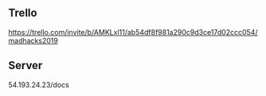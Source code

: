 ## Trello
https://trello.com/invite/b/AMKLxl11/ab54df8f981a290c9d3ce17d02ccc054/madhacks2019

## Server
54.193.24.23/docs
